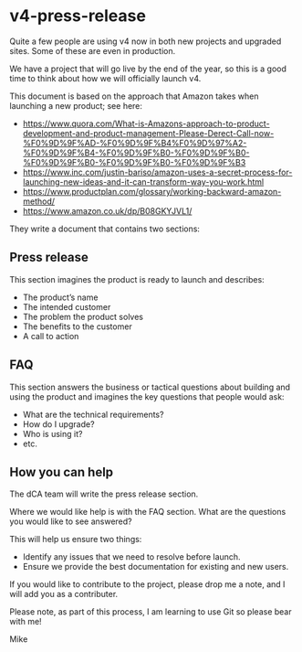 # v4-press-release
Quite a few people are using v4 now in both new projects and upgraded sites.  Some of these are even in production.

We have a project that will go live by the end of the year, so this is a good time to think about how we will officially launch v4.

This document is based on the approach that Amazon takes when launching a new product; see here:

- https://www.quora.com/What-is-Amazons-approach-to-product-development-and-product-management-Please-Derect-Call-now-%F0%9D%9F%AD-%F0%9D%9F%B4%F0%9D%97%A2-%F0%9D%9F%B4-%F0%9D%9F%B0-%F0%9D%9F%B0-%F0%9D%9F%B0-%F0%9D%9F%B0-%F0%9D%9F%B3
- https://www.inc.com/justin-bariso/amazon-uses-a-secret-process-for-launching-new-ideas-and-it-can-transform-way-you-work.html
- https://www.productplan.com/glossary/working-backward-amazon-method/
- https://www.amazon.co.uk/dp/B08GKYJVL1/

They write a document that contains two sections:

## Press release
This section imagines the product is ready to launch and describes:

- The product’s name
- The intended customer
- The problem the product solves
- The benefits to the customer
- A call to action

## FAQ
This section answers the business or tactical questions about building and using the product and imagines the key questions that people would ask:

- What are the technical requirements?
- How do I upgrade?
- Who is using it?
- etc.

## How you can help
The dCA team will write the press release section.

Where we would like help is with the FAQ section.  What are the questions you would like to see answered?

This will help us ensure two things:

- Identify any issues that we need to resolve before launch.
- Ensure we provide the best documentation for existing and new users.

If you would like to contribute to the project, please drop me a note, and I will add you as a contributer.

Please note, as part of this process, I am learning to use Git so please bear with me!

Mike